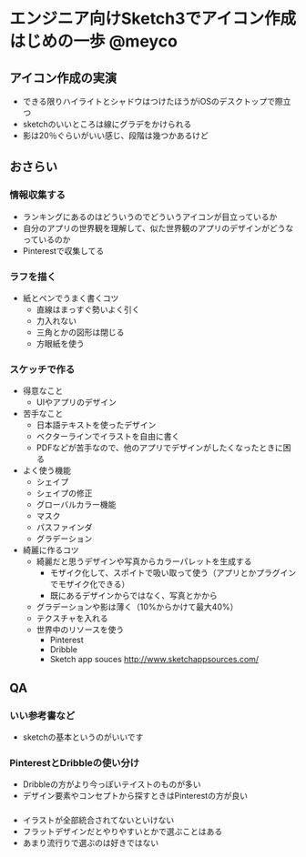 # エンジニア向けSketch3でアイコン作成はじめの一歩 @meyco

## アイコン作成の実演
* できる限りハイライトとシャドウはつけたほうがiOSのデスクトップで際立つ
* sketchのいいところは線にグラデをかけられる
* 影は20％ぐらいがいい感じ、段階は幾つかあるけど

## おさらい
### 情報収集する
  * ランキングにあるのはどういうのでどういうアイコンが目立っているか
  * 自分のアプリの世界観を理解して、似た世界観のアプリのデザインがどうなっているのか
  * Pinterestで収集してる
### ラフを描く
  * 紙とペンでうまく書くコツ
    * 直線はまっすぐ勢いよく引く
    * 力入れない
    * 三角とかの図形は閉じる
    * 方眼紙を使う
### スケッチで作る
  * 得意なこと
    * UIやアプリのデザイン
  * 苦手なこと
    * 日本語テキストを使ったデザイン
    * ベクターラインでイラストを自由に書く
    * PDFなどが苦手なので、他のアプリでデザインがしたくなったときに困る
  * よく使う機能
    * シェイプ
    * シェイプの修正
    * グローバルカラー機能
    * マスク
    * パスファインダ
    * グラデーション
  * 綺麗に作るコツ
    * 綺麗だと思うデザインや写真からカラーパレットを生成する
      * モザイク化して、スポイトで吸い取って使う（アプリとかプラグインでモザイク化できる）
      * 既にあるデザインからではなく、写真とかから
    * グラデーションや影は薄く（10%からかけて最大40%）
    * テクスチャを入れる
    * 世界中のリソースを使う
      * Pinterest
      * Dribble
      * Sketch app souces
        http://www.sketchappsources.com/
## QA
### いい参考書など
* sketchの基本というのがいいです

### PinterestとDribbleの使い分け
* Dribbleの方がより今っぽいテイストのものが多い
* デザイン要素やコンセプトから探すときはPinterestの方が良い
###
* イラストが全部統合されてないといけない
* フラットデザインだとやりやすいとかで選ぶことはある
* あまり流行りで選ぶのは好きではない
